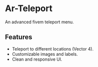 # Ar-Teleport
An advanced fivem teleport menu.

## Features
- Teleport to different locations (Vector 4).
- Customizable images and labels.
- Clean and responsive UI.
